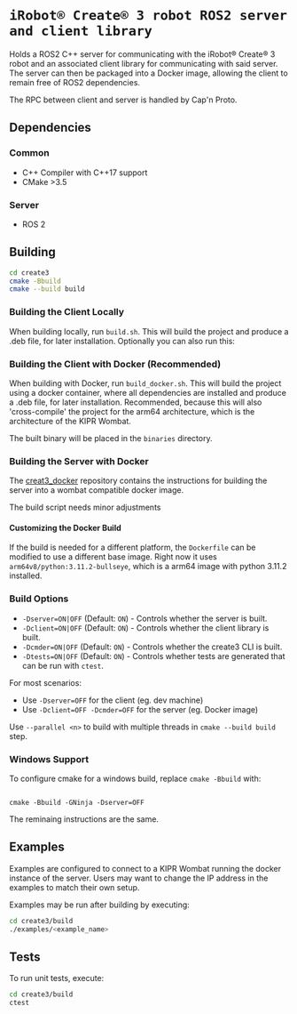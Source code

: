 # `iRobot® Create® 3 robot ROS2 server and client library`

Holds a ROS2 C++ server for communicating with the iRobot® Create® 3 robot and an associated client library for
communicating
with said server. The server can then be packaged into a Docker image, allowing the client to remain free of ROS2
dependencies.

The RPC between client and server is handled by Cap'n Proto.

## Dependencies

### Common

- C++ Compiler with C++17 support
- CMake >3.5

### Server

- ROS 2

## Building

```bash
cd create3
cmake -Bbuild
cmake --build build
```

### Building the Client Locally

When building locally, run `build.sh`. This will build the project and produce a .deb file, for later installation.
Optionally you can also run this:


### Building the Client with Docker (Recommended)

When building with Docker, run `build_docker.sh`. This will build the project using a docker container, where all
dependencies are installed and produce a .deb file, for later installation.
Recommended, because this will also 'cross-compile' the project for the arm64 architecture, which is the architecture of
the KIPR Wombat.

The built binary will be placed in the `binaries` directory.

### Building the Server with Docker

The [creat3_docker](https://github.com/kipr/create3_docker) repository contains the instructions for building the server
into a wombat compatible docker image.

The build script needs minor adjustments 

#### Customizing the Docker Build

If the build is needed for a different platform, the `Dockerfile` can be modified to use a different base image.
Right now it uses `arm64v8/python:3.11.2-bullseye`, which is a arm64 image with python 3.11.2 installed.

### Build Options

- `-Dserver=ON|OFF` (Default: `ON`) - Controls whether the server is built.
- `-Dclient=ON|OFF` (Default: `ON`) - Controls whether the client library is built.
- `-Dcmder=ON|OFF` (Default: `ON`) - Controls whether the create3 CLI is built.
- `-Dtests=ON|OFF` (Default: `ON`) - Controls whether tests are generated that can be run with `ctest`.

For most scenarios:

- Use `-Dserver=OFF` for the client (eg. dev machine)
- Use `-Dclient=OFF -Dcmder=OFF` for the server (eg. Docker image)

Use `--parallel <n>` to build with multiple threads in `cmake --build build` step.

### Windows Support

To configure cmake for a windows build, replace `cmake -Bbuild` with:

```

cmake -Bbuild -GNinja -Dserver=OFF

```

The reminaing instructions are the same.

## Examples

Examples are configured to connect to a KIPR Wombat running the docker instance of the server. Users may want to change
the IP address in the examples to match their own setup.

Examples may be run after building by executing:

```bash
cd create3/build
./examples/<example_name>
```

## Tests

To run unit tests, execute:

```bash
cd create3/build
ctest
```
